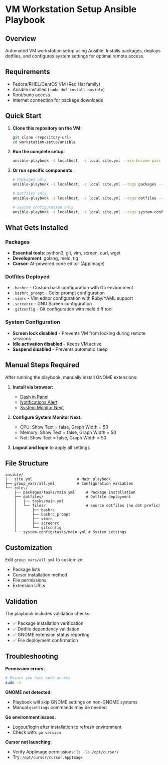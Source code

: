 # VM Workstation Setup Ansible Playbook
<!-- Generated By: Cursor (Claude Sonnet 4) -->

## Overview
Automated VM workstation setup using Ansible. Installs packages, deploys dotfiles, and configures system settings for optimal remote access.

## Requirements
- Fedora/RHEL/CentOS VM (Red Hat family)
- Ansible installed (`sudo dnf install ansible`)
- Root/sudo access
- Internet connection for package downloads

## Quick Start

1. **Clone this repository on the VM:**
   ```bash
   git clone <repository-url>
   cd workstation-setup/ansible
   ```

2. **Run the complete setup:**
   ```bash
   ansible-playbook -i localhost, -c local site.yml --ask-become-pass
   ```

3. **Or run specific components:**
   ```bash
   # Packages only
   ansible-playbook -i localhost, -c local site.yml --tags packages --ask-become-pass
   
   # Dotfiles only  
   ansible-playbook -i localhost, -c local site.yml --tags dotfiles --ask-become-pass
   
   # System configuration only
   ansible-playbook -i localhost, -c local site.yml --tags system-config --ask-become-pass
   ```

## What Gets Installed

### Packages
- **Essential tools**: python3, git, vim, screen, curl, wget
- **Development**: golang, meld, tig
- **Cursor**: AI-powered code editor (AppImage)

### Dotfiles Deployed
- `.bashrc` - Custom bash configuration with Go environment
- `.bashrc_prompt` - Color prompt configuration
- `.vimrc` - Vim editor configuration with Ruby/YAML support
- `.screenrc` - GNU Screen configuration
- `.gitconfig` - Git configuration with meld diff tool

### System Configuration
- **Screen lock disabled** - Prevents VM from locking during remote sessions
- **Idle activation disabled** - Keeps VM active
- **Suspend disabled** - Prevents automatic sleep

## Manual Steps Required

After running the playbook, manually install GNOME extensions:

1. **Install via browser:**
   - [Dash in Panel](https://extensions.gnome.org/extension/7855/dash-in-panel/)
   - [Notifications Alert](https://extensions.gnome.org/extension/258/notifications-alert-on-user-menu/)
   - [System Monitor Next](https://extensions.gnome.org/extension/3010/system-monitor-next/)

2. **Configure System Monitor Next:**
   - CPU: Show Text = false, Graph Width = 50
   - Memory: Show Text = false, Graph Width = 50  
   - Net: Show Text = false, Graph Width = 50

3. **Logout and login** to apply all settings

## File Structure
```
ansible/
├── site.yml                    # Main playbook
├── group_vars/all.yml          # Configuration variables
└── roles/
    ├── packages/tasks/main.yml     # Package installation
    ├── dotfiles/                   # Dotfile deployment
    │   ├── tasks/main.yml
    │   └── files/                  # Source dotfiles (no dot prefix)
    │       ├── bashrc
    │       ├── bashrc_prompt
    │       ├── vimrc
    │       ├── screenrc
    │       └── gitconfig
    └── system-config/tasks/main.yml # System settings
```

## Customization

Edit `group_vars/all.yml` to customize:
- Package lists
- Cursor installation method
- File permissions
- Extension URLs

## Validation

The playbook includes validation checks:
- ✅ Package installation verification
- ✅ Dotfile dependency validation
- ✅ GNOME extension status reporting
- ✅ File deployment confirmation

## Troubleshooting

**Permission errors:**
```bash
# Ensure you have sudo access
sudo -v
```

**GNOME not detected:**
- Playbook will skip GNOME settings on non-GNOME systems
- Manual `gsettings` commands may be needed

**Go environment issues:**
- Logout/login after installation to refresh environment
- Check with: `go version`

**Cursor not launching:**
- Verify AppImage permissions: `ls -la /opt/cursor/`
- Try: `/opt/cursor/cursor.AppImage` 